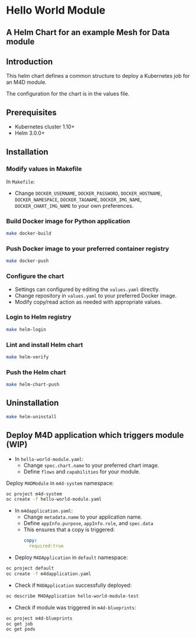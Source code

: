 # Hello World Module
## A Helm Chart for an example Mesh for Data module

## Introduction

This helm chart defines a common structure to deploy a Kubernetes job for an M4D module.

The configuration for the chart is in the values file.

## Prerequisites

- Kubernetes cluster 1.10+
- Helm 3.0.0+

## Installation

### Modify values in Makefile

In `Makefile`:
- Change `DOCKER_USERNAME`, `DOCKER_PASSWORD`, `DOCKER_HOSTNAME`, `DOCKER_NAMESPACE`, `DOCKER_TAGNAME`, `DOCKER_IMG_NAME`, `DOCKER_CHART_IMG_NAME` to your own preferences.

### Build Docker image for Python application
```bash
make docker-build
```

### Push Docker image to your preferred container registry
```bash
make docker-push
```

### Configure the chart

- Settings can configured by editing the `values.yaml` directly.
- Change repository in `values.yaml` to your preferred Docker image. 
- Modify copy/read action as needed with appropriate values. 

### Login to Helm registry
```bash
make helm-login
```

### Lint and install Helm chart
```bash
make helm-verify
```

### Push the Helm chart

```bash
make helm-chart-push
```

## Uninstallation
```bash
make helm-uninstall
```

## Deploy M4D application which triggers module (WIP)
- In `hello-world-module.yaml`:
  * Change `spec.chart.name` to your preferred chart image.
  * Define `flows` and `capabilities` for your module. 

Deploy `M4DModule` in `m4d-system` namespace:
```bash
oc project m4d-system
oc create -f hello-world-module.yaml
```
- In `m4dapplication.yaml`:
  - Change `metadata.name` to your application name.
  - Define `appInfo.purpose`, `appInfo.role`, and `spec.data`
  - This ensures that a copy is triggered:
    ```yaml
    copy:
      required:true
    ```
- Deploy `M4DApplication` in `default` namespace:
```bash
oc project default
oc create -f m4dapplication.yaml
```
- Check if `M4DApplication` successfully deployed:
```bash
oc describe M4DApplication hello-world-module-test
```

- Check if module was triggered in `m4d-blueprints`:
```bash
oc project m4d-blueprints
oc get job
oc get pods
```



